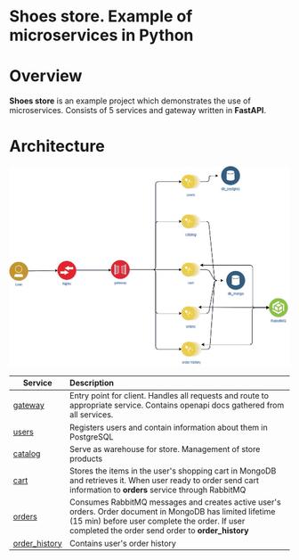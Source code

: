 # Shoes store. Example of microservices in Python

# Overview
**Shoes store** is an example project which demonstrates the use of microservices. Consists of 5 services and gateway written in **FastAPI**.



# Architecture
![Alt text](Architecture_diagram.jpg?raw=true "Architecture")

| Service                          | Description                                                                 |
| ---------------------------------| :---------------------------------------------------------------------------|
| [gateway](./gateway)             | Entry point for client. Handles all requests and route to appropriate service. Contains openapi docs gathered from all services. |
| [users](./users)                 | Registers users and contain information about them in PostgreSQL |
| [catalog](./catalog)             | Serve as warehouse for store. Management of store products |
| [cart](./cart)                   | Stores the items in the user's shopping cart in MongoDB and retrieves it. When user ready to order send cart information to **orders** service through RabbitMQ |
| [orders](./orders)               | Consumes RabbitMQ messages and creates active user's orders. Order document in MongoDB has limited lifetime (15 min) before user complete the order. If user completed the order send order to **order_history** |
| [order_history](./order_history) | Contains user's order history |

